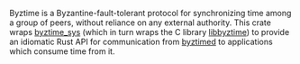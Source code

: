 Byztime is a Byzantine-fault-tolerant protocol for synchronizing
time among a group of peers, without reliance on any external
authority. This crate wraps
[byztime_sys](https://crates.io/crates/byztime-sys) (which in turn
wraps the C library
[libbyztime](https://github.com/akamai-contrib/libbyztime)) to
provide an idiomatic Rust API for communication from
[byztimed](https://crates.io/crates/byztimed) to applications which
consume time from it.